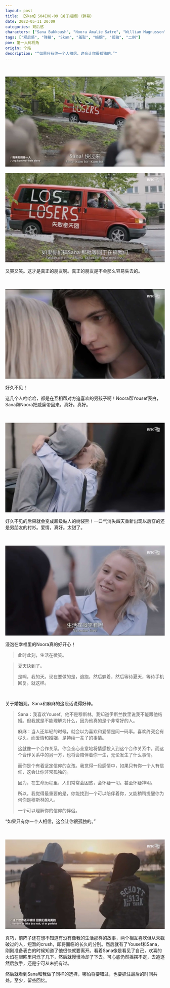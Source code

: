 ```yaml
---
layout: post
title: 【Skam】S04E08-09（关于婚姻）（弹幕）
date: 2022-05-11 20:09
categories: 观后感
characters: ["Sana Bakkoush", "Noora Amalie Sætre", "William Magnusson"]
tags: ["观后感", "弹幕", "Skam", "羞耻", "婚姻", "孤独", "二刷"]
pov: 第一人称视角
origin: 个站
description: "“如果只有你一个人相信，这会让你很孤独的。”"
---
```


<br><br>
![8-1](https://github.com/junesirius/junesirius.github.io/blob/master/assets/images/Skam/Skam4/Skam4-8-1.png)
<br><br>
![8-2](https://github.com/junesirius/junesirius.github.io/blob/master/assets/images/Skam/Skam4/Skam4-8-2.png)
<br>

又哭又笑。这才是真正的朋友啊。真正的朋友是不会那么容易失去的。

<br><br>
![8-3](https://github.com/junesirius/junesirius.github.io/blob/master/assets/images/Skam/Skam4/Skam4-8-3.png)
<br>

好久不见！

这几个人哈哈哈，都是在互相帮对方追喜欢的男孩子啊！Noora帮Yousef表白，Sana帮Noora把威廉带回来。真好。真好。

<br><br>
![9-1](https://github.com/junesirius/junesirius.github.io/blob/master/assets/images/Skam/Skam4/Skam4-9-1.png)
<br>

好久不见的后果就会变成超级黏人的树袋熊！一口气消失四天重新出现以后穿的还是男朋友的衬衫。爱情，真好。太甜了。

<br><br>
![9-2](https://github.com/junesirius/junesirius.github.io/blob/master/assets/images/Skam/Skam4/Skam4-9-2.png)
<br>

浸泡在幸福里的Noora真的好开心！

> 此时此刻，生活在微笑。

> 夏天快到了。
>
> 是啊，我的天。现在要做的是，逃跑，然后躲着，然后等待夏天，等待手机回复。就这样。

<br>

关于婚姻观。Sana和麻麻的这段话说得好棒。

> Sana：我喜欢Yousef。他不是穆斯林。我知道伊斯兰教里说我不能跟他结婚。但我就是不能理解为什么，因为他真的是个非常好的人。
>
> 麻麻：当人还年轻的时候，就会以为喜欢和爱情是同一码事。喜欢终究会有尽头，而爱情和婚姻，是持续一辈子的事情。
>
> 这就像一个合作关系，你会全心全意地将情感投入到这个合作关系中。而这个合作关系中的另一方，也将会陪伴着你一生，无论发生了什么事情。
>
> 而你是个有着坚定信仰的女孩。我觉得一段感情中，如果只有你一个人有信仰，这会让你非常孤独的。
>
> 因为，在生命历程里，人们常常会困惑，会怀疑一切。甚至怀疑神明。
>
> 所以，我觉得最重要的是，你能找到一个可以陪伴着你，又能稍稍提醒你为何你是穆斯林的人。
>
> 一个可以理解你的信仰的伴侣。

“如果只有你一个人相信，这会让你很孤独的。”

<br><br>
![9-3](https://github.com/junesirius/junesirius.github.io/blob/master/assets/images/Skam/Skam4/Skam4-9-3.png)
<br>

真巧，前阵子还在想不知道有没有像我的生活那样的故事，两个相互喜欢但从未戳破过的人，短暂的crush，即将面临的长久的分别。然后就有了Yousef和Sana，刚刚准备表白的时候知道了他很快就要离开。看着Sana像是看见了自己，欢喜的火焰在眼眸里闪烁了几下，然后就慢慢冷却了下去。可心底仍然摇摆不定，去追逐然后放手，还是宁可从未拥有过。

然后就看到Sana和我做了同样的选择，哪怕将要错过，也要抓住最后的时间共处。至少，留些回忆。
